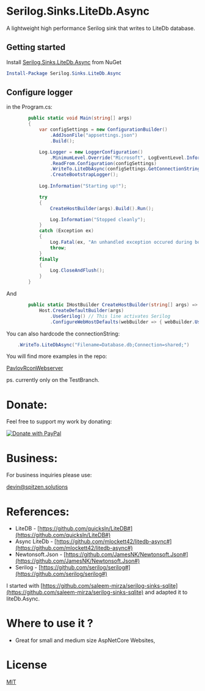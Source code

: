 # Serilog.Sinks.LiteDb.Async
A lightweight high performance Serilog sink that writes to LiteDb database.

## Getting started
Install [Serilog.Sinks.LiteDb.Async](https://www.nuget.org/packages/Serilog.Sinks.LiteDb.Async) from NuGet

```PowerShell
Install-Package Serilog.Sinks.LiteDb.Async
```

## Configure logger

in the Program.cs:
```C#
        public static void Main(string[] args)
        {
            var configSettings = new ConfigurationBuilder()
                .AddJsonFile("appsettings.json")
                .Build();

            Log.Logger = new LoggerConfiguration()
                .MinimumLevel.Override("Microsoft", LogEventLevel.Information)
                .ReadFrom.Configuration(configSettings)
                .WriteTo.LiteDbAsync(configSettings.GetConnectionString("DefaultConnection")) // This line does active the db logging
                .CreateBootstrapLogger();
            
            Log.Information("Starting up!");

            try
            {
                CreateHostBuilder(args).Build().Run();

                Log.Information("Stopped cleanly");
            }
            catch (Exception ex)
            {
                Log.Fatal(ex, "An unhandled exception occured during bootstrapping");
                throw;
            }
            finally
            {
                Log.CloseAndFlush();
            }
        }


```
And

```C#
        public static IHostBuilder CreateHostBuilder(string[] args) =>
            Host.CreateDefaultBuilder(args)
                .UseSerilog() // This line activates Serilog
                .ConfigureWebHostDefaults(webBuilder => { webBuilder.UseStartup<Startup>(); });
```


You can also hardcode the connectionString:

```C#
    .WriteTo.LiteDbAsync("Filename=Database.db;Connection=shared;") 
```


You will find more examples in the repo:

[PavlovRconWebserver](https://github.com/devinSpitz/PavlovRconWebserver)

ps. currently only on the TestBranch.


Donate:
=======
Feel free to support my work by donating:

<a href="https://www.paypal.com/donate?hosted_button_id=JYNFKYARZ7DT4">
<img src="https://www.paypalobjects.com/en_US/CH/i/btn/btn_donateCC_LG.gif" alt="Donate with PayPal" />
</a>

Business:
=======

For business inquiries please use:

<a href="mailto:&#x64;&#x65;&#x76;&#x69;&#x6e;&#x40;&#x73;&#x70;&#x69;&#x74;&#x7a;&#x65;&#x6e;&#x2e;&#x73;&#x6f;&#x6c;&#x75;&#x74;&#x69;&#x6f;&#x6e;&#x73;">&#x64;&#x65;&#x76;&#x69;&#x6e;&#x40;&#x73;&#x70;&#x69;&#x74;&#x7a;&#x65;&#x6e;&#x2e;&#x73;&#x6f;&#x6c;&#x75;&#x74;&#x69;&#x6f;&#x6e;&#x73;</a>


References:
=======
- LiteDB - [https://github.com/quicksln/LiteDB#](https://github.com/quicksln/LiteDB#)
- Async LiteDb - [https://github.com/mlockett42/litedb-async#](https://github.com/mlockett42/litedb-async#)
- Newtonsoft.Json - [https://github.com/JamesNK/Newtonsoft.Json#](https://github.com/JamesNK/Newtonsoft.Json#)
- Serilog - [https://github.com/serilog/serilog#](https://github.com/serilog/serilog#)

I started with [https://github.com/saleem-mirza/serilog-sinks-sqlite](https://github.com/saleem-mirza/serilog-sinks-sqlite) and adapted it to liteDb.Async.

Where to use it ?
=======
- Great for small and medium size AspNetCore Websites,

License
=======

[MIT](http://opensource.org/licenses/MIT)


